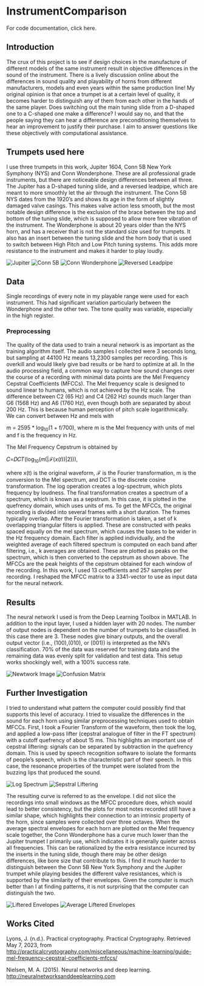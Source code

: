 # InstrumentComparison

For code documentation, click here.


## Introduction
The crux of this project is to see if design choices in the manufacture of different models of the same instrument result in objective differences in the sound of the instrument. There is a lively discussion online about the differences in sound quality and playability of horns from different manufacturers, models and even years within the same production line! My original opinion is that once a trumpet is at a certain level of quality, it becomes harder to distinguish any of them from each other in the hands of the same player. Does switching out the main tuning slide from a D-shaped one to a C-shaped one make a difference? I would say no, and that the people saying they can hear a difference are preconditioning themselves to hear an improvement to justify their purchase. I aim to answer questions like these objectively with computational assistance.

## Trumpets used here

I use three trumpets in this work, Jupiter 1604, Conn 5B New York Symphony (NYS) and Conn Wonderphone. These are all professional grade instruments, but there are noticeable design differences between all three. The Jupiter has a D-shaped tuning slide, and a reversed leadpipe, which are meant to more smoothly let the air through the instrument. The Conn 5B NYS dates from the 1920’s and shows its age in the form of slightly damaged valve casings. This makes valve action less smooth, but the most notable design difference is the exclusion of the brace between the top and bottom of the tuning slide, which is supposed to allow more free vibration of the instrument. The Wonderphone is about 20 years older than the NYS horn, and has a receiver that is not the standard size used for trumpets. It also has an insert between the tuning slide and the horn body that is used to switch between High Pitch and Low Pitch tuning systems. This adds more resistance to the instrument and makes it harder to play loudly.

![Jupiter](Images/Jupiter.jpg)
![Conn 5B](Images/Conn5b.jpg)
![Conn Wonderphone](Images/Wonderphone.jpg)
![Reversed Leadpipe](Images/Leadpipe.png)

## Data

Single recordings of every note in my playable range were used for each instrument. This had significant variation particularly between the Wonderphone and the other two. The tone quality was variable, especially in the high register.

### Preprocessing

The quality of the data used to train a neural network is as important as the training algorithm itself. The audio samples I collected were 3 seconds long, but sampling at 44100 Hz means 13,2300 samples per recording. This is overkill and would likely give bad results or be hard to optimize at all. In the audio processing field, a common way to capture how sound changes over the course of a recording with minimal data points are the Mel Frequency Cepstral Coefficients (MFCCs). The Mel frequency scale is designed to sound linear to humans, which is not achieved by the Hz scale. The difference between C2 (65 Hz) and C4 (262 Hz) sounds much larger than G6 (1568 Hz) and A6 (1760 Hz), even though both are separated by about 200 Hz. This is because human perception of pitch scale logarithmically. We can convert between Hz and mels with

m = 2595 * log<sub>10</sub>(1 + f/700), where m is the Mel frequency with units of mel and f is the frequency in Hz. 

The Mel Frequency Cepstrum is obtained by

𝐶=𝐷𝐶𝑇(log<sub>10</sub>(𝑚(|ℱ(𝑥(𝑡))|2))),

where x(t) is the original waveform, ℱ is the Fourier transformation, m is the conversion to the Mel spectrum, and DCT is the discrete cosine transformation. The log operation creates a log-spectrum, which plots frequency by loudness. The final transformation creates a spectrum of a spectrum, which is known as a sepstrum. In this case, it is plotted in the quefrency domain, which uses units of ms.
To get the MFCCs, the original recording is divided into several frames with a short duration. The frames typically overlap. After the Fourier transformation is taken, a set of k overlapping triangular filters is applied. These are constructed with peaks spaced equally on the mel spectrum, which causes the bases to be wider in the Hz frequency domain. Each filter is applied individually, and the weighted average of each filtered spectrum is computed on each band after filtering, i.e., k averages are obtained. These are plotted as peaks on the spectrum, which is then converted to the cepstrum as shown above. The MFCCs are the peak heights of the cepstrum obtained for each window of the recording. In this work, I used 13 coefficients and 257 samples per recording. I reshaped the MFCC matrix to a 3341-vector to use as input data for the neural network.

## Results
The neural network I used is from the Deep Learning Toolbox in MATLAB. In addition to the input layer, I used a hidden layer with 20 nodes. The number of output nodes is dependent on the number of trumpets to be classified. In this case there are 3. These nodes give binary outputs, and the overall output vector (i.e., (100),(010), or (001)) is interpreted as the NN’s classification. 70% of the data was reserved for training data and the remaining data was evenly split for validation and test data. This setup works shockingly well, with a 100% success rate.

![Newtwork Image](Images/NetworkPic.png) 
![Confusion Matrix](Images/Confusion%20Matricies.jpg)

## Further Investigation

I tried to understand what pattern the computer could possibly find that supports this level of accuracy. I tried to visualize the differences in the sound for each horn using similar preprocessing techniques used to obtain MFCCs. First, I took a Fourier Transform of the waveform, then took the log, and applied a low-pass lifter (cepstral analogue of filter in the FT spectrum) with a cutoff quefrency of about 15 ms. This highlights an important use of cepstral liftering: signals can be separated by subtraction in the quefrency domain. This is used by speech recognition software to isolate the formants of people’s speech, which is the characteristic part of their speech. In this case, the resonance properties of the trumpet were isolated from the buzzing lips that produced the sound.

![Log Spectrum](Images/Loc%20Spectrum.png)
![Sepstral Liftering](Images/CepstralLiftering.png)

The resulting curve is referred to as the envelope. I did not slice the recordings into small windows as the MFCC procedure does, which would lead to better consistency, but the plots for most notes recorded still have a similar shape, which highlights their connection to an intrinsic property of the horn, since samples were collected over three octaves. When the average spectral envelopes for each horn are plotted on the Mel frequency scale together, the Conn Wonderphone has a curve much lower than the Jupiter trumpet I primarily use, which indicates it is generally quieter across all frequencies. This can be rationalized by the extra resistance incurred by the inserts in the tuning slide, though there may be other design differences, like bore size that contribute to this. I find it much harder to distinguish between the Conn 5B New York Symphony and the Jupiter trumpet while playing besides the different valve resistances, which is supported by the similarity of their envelopes. Given the computer is much better than I at finding patterns, it is not surprising that the computer can distinguish the two.

![Liftered Envelopes](Images/Liftered%20Spectral%20Envelopes.png)
![Average Liftered Envelopes](Images/Avg%20Liftered%20Spectral%20Envelopes.png)

## Works Cited
Lyons, J. (n.d.). Practical cryptography. Practical Cryptography. Retrieved May 7, 2023, from http://practicalcryptography.com/miscellaneous/machine-learning/guide-mel-frequency-cepstral-coefficients-mfccs/

Nielsen, M. A. (2015). Neural networks and deep learning. http://neuralnetworksanddeeplearning.com